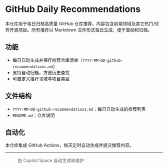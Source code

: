 # GitHub Daily Recommendations

本仓库用于每日归档高质量 GitHub 仓库推荐，内容包含前端领域及其它热门/优秀开源项目。所有推荐以 Markdown 文件形式每日生成，便于查阅和归档。

## 功能

- 每日自动生成并保存推荐仓库清单（`YYYY-MM-DD-github-recommendations.md`）
- 支持自动归档，方便历史查找
- 可自定义推荐领域与项目类型

## 文件结构

- `YYYY-MM-DD-github-recommendations.md`：每日自动生成的推荐列表
- `README.md`：仓库说明

## 自动化

本仓库集成 GitHub Actions，每天定时自动生成并提交推荐内容。

---

> 由 Copilot Space 自动生成和维护